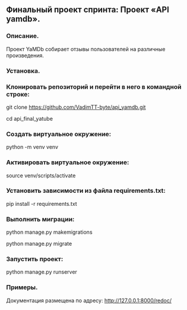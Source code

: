 ## Финальный проект спринта: Проект «API yamdb».

### Описание.

Проект YaMDb собирает отзывы пользователей на различные произведения.

### Установка.

### Клонировать репозиторий и перейти в него в командной строке:

git clone https://github.com/VadimTT-byte/api_yamdb.git

cd api_final_yatube

### Cоздать виртуальное окружение:

python -m venv venv

### Активировать виртуальное окружение:

source venv/scripts/activate

### Установить зависимости из файла requirements.txt:

pip install -r requirements.txt

### Выполнить миграции:

python manage.py makemigrations

python manage.py migrate

### Запустить проект:

python manage.py runserver

### Примеры.

Документация размещена по адресу:
http://127.0.0.1:8000/redoc/
